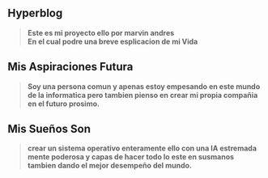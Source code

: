 ## Hyperblog
> **Este es mi proyecto ello por marvin andres  
>En el cual podre una breve esplicacion de mi Vida**

## Mis Aspiraciones Futura 
>**Soy una persona comun y apenas estoy empesando en este mundo
de la informatica pero tambien pienso en crear mi propia compañia
>en el futuro prosimo.**

## Mis Sueños Son
>**crear un sistema operativo enteramente ello con 
una IA estremada mente poderosa y capas de hacer 
todo lo este en susmanos tambien dando el mejor 
desempeño del mundo.** 
